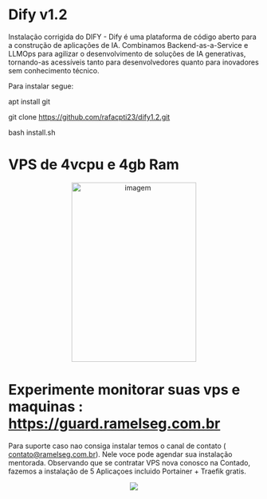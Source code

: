 # Dify v1.2 
Instalação corrigida do DIFY - Dify é uma plataforma de código aberto para a construção de aplicações de IA. Combinamos Backend-as-a-Service e LLMOps para agilizar o desenvolvimento de soluções de IA generativas, tornando-as acessíveis tanto para desenvolvedores quanto para inovadores sem conhecimento técnico.


Para instalar segue:

apt install git

git clone https://github.com/rafacpti23/dify1.2.git

bash install.sh

# VPS de 4vcpu e 4gb Ram

<p align="center">
  <a href="https://www.kqzyfj.com/click-101209511-15022370" target="_top">
    <img src="https://i.ibb.co/QFsFPb5G/15022370-1741928862418.jpg" width="250" height="360" alt="imagem" />
  </a>
</p>


# Experimente monitorar suas vps e maquinas : https://guard.ramelseg.com.br



 Para suporte caso nao consiga instalar temos o canal de contato ( contato@ramelseg.com.br). Nele voce pode agendar sua instalação mentorada. Observando que se contratar VPS nova conosco na Contado, fazemos a instalação de 5 Aplicaçoes incluido Portainer + Traefik gratis.






<p align="center">
  <a href="https://www.tkqlhce.com/click-101209511-13484397" target="_top">
    <img src="https://i.ibb.co/nNYzScrt/15301134-1713438756076.jpg"  />
  </a>
</p>
